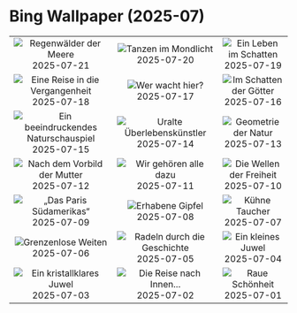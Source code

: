 # Bing Wallpaper (2025-07)

|  |  |  |
|:---:|:---:|:---:|
| ![](https://www.bing.com/th?id=OHR.AcroporaReef_DE-DE6392050074_400x240.jpg "Regenwälder der Meere") 2025-07-21 | ![](https://www.bing.com/th?id=OHR.BigMoon_DE-DE6584424311_400x240.jpg "Tanzen im Mondlicht") 2025-07-20 | ![](https://www.bing.com/th?id=OHR.MothWeek_DE-DE7350997027_400x240.jpg "Ein Leben im Schatten") 2025-07-19 |
| ![](https://www.bing.com/th?id=OHR.MiravetSpain_DE-DE1175039382_400x240.jpg "Eine Reise in die Vergangenheit") 2025-07-18 | ![](https://www.bing.com/th?id=OHR.LavenderWesterhever_DE-DE1062458785_400x240.jpg "Wer wacht hier?") 2025-07-17 | ![](https://www.bing.com/th?id=OHR.TemplePhilae_DE-DE7883088350_400x240.jpg "Im Schatten der Götter") 2025-07-16 |
| ![](https://www.bing.com/th?id=OHR.PerseidsPine_DE-DE7245690852_400x240.jpg "Ein beeindruckendes Naturschauspiel") 2025-07-15 | ![](https://www.bing.com/th?id=OHR.YoungShark_DE-DE7165248670_400x240.jpg "Uralte Überlebenskünstler") 2025-07-14 | ![](https://www.bing.com/th?id=OHR.BasaltColumns_DE-DE6897663571_400x240.jpg "Geometrie der Natur") 2025-07-13 |
| ![](https://www.bing.com/th?id=OHR.ThomsonGazelle_DE-DE6657498392_400x240.jpg "Nach dem Vorbild der Mutter") 2025-07-12 | ![](https://www.bing.com/th?id=OHR.TokyoSunrise_DE-DE6224327686_400x240.jpg "Wir gehören alle dazu") 2025-07-11 | ![](https://www.bing.com/th?id=OHR.BahamaBlues_DE-DE5750119392_400x240.jpg "Die Wellen der Freiheit") 2025-07-10 |
| ![](https://www.bing.com/th?id=OHR.ConstitucionStation_DE-DE6862611016_400x240.jpg "„Das Paris Südamerikas“") 2025-07-09 | ![](https://www.bing.com/th?id=OHR.SecedaPeak_DE-DE7304303596_400x240.jpg "Erhabene Gipfel") 2025-07-08 | ![](https://www.bing.com/th?id=OHR.ShetlandGannets_DE-DE8492203831_400x240.jpg "Kühne Taucher") 2025-07-07 |
| ![](https://www.bing.com/th?id=OHR.MesquiteFlats_DE-DE8559445673_400x240.jpg "Grenzenlose Weiten") 2025-07-06 | ![](https://www.bing.com/th?id=OHR.TourCyclists_DE-DE8646205107_400x240.jpg "Radeln durch die Geschichte") 2025-07-05 | ![](https://www.bing.com/th?id=OHR.OroseiSardegna_DE-DE8440593584_400x240.jpg "Ein kleines Juwel") 2025-07-04 |
| ![](https://www.bing.com/th?id=OHR.RainbowRiver_DE-DE1687862683_400x240.jpg "Ein kristallklares Juwel") 2025-07-03 | ![](https://www.bing.com/th?id=OHR.CalwMarketsquare_DE-DE9027821635_400x240.jpg "Die Reise nach Innen...") 2025-07-02 | ![](https://www.bing.com/th?id=OHR.CanadaDayFogo_DE-DE8180601933_400x240.jpg "Raue Schönheit") 2025-07-01 |
